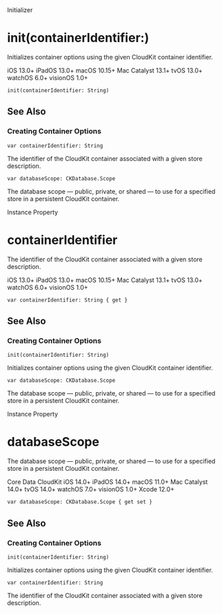 Initializer

# init(containerIdentifier:)

Initializes container options using the given CloudKit container identifier.

iOS 13.0+  iPadOS 13.0+  macOS 10.15+  Mac Catalyst 13.1+  tvOS 13.0+  watchOS
6.0+  visionOS 1.0+

    
    
    init(containerIdentifier: String)

## See Also

### Creating Container Options

`var containerIdentifier: String`

The identifier of the CloudKit container associated with a given store
description.

`var databaseScope: CKDatabase.Scope`

The database scope — public, private, or shared — to use for a specified store
in a persistent CloudKit container.

Instance Property

# containerIdentifier

The identifier of the CloudKit container associated with a given store
description.

iOS 13.0+  iPadOS 13.0+  macOS 10.15+  Mac Catalyst 13.1+  tvOS 13.0+  watchOS
6.0+  visionOS 1.0+

    
    
    var containerIdentifier: String { get }

## See Also

### Creating Container Options

`init(containerIdentifier: String)`

Initializes container options using the given CloudKit container identifier.

`var databaseScope: CKDatabase.Scope`

The database scope — public, private, or shared — to use for a specified store
in a persistent CloudKit container.

Instance Property

# databaseScope

The database scope — public, private, or shared — to use for a specified store
in a persistent CloudKit container.

Core Data  CloudKit  iOS 14.0+  iPadOS 14.0+  macOS 11.0+  Mac Catalyst 14.0+
tvOS 14.0+  watchOS 7.0+  visionOS 1.0+  Xcode 12.0+

    
    
    var databaseScope: CKDatabase.Scope { get set }

## See Also

### Creating Container Options

`init(containerIdentifier: String)`

Initializes container options using the given CloudKit container identifier.

`var containerIdentifier: String`

The identifier of the CloudKit container associated with a given store
description.

